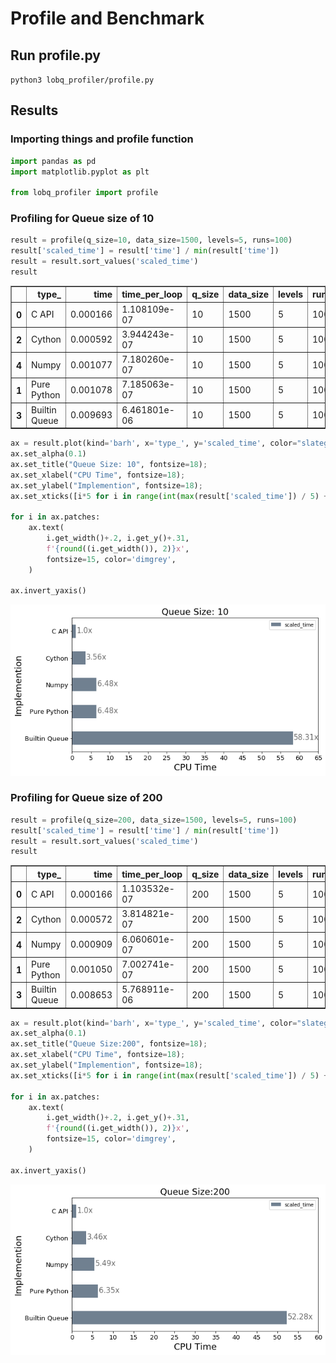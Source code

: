 
# Profile and Benchmark

## Run profile.py
`python3 lobq_profiler/profile.py`

## Results

### Importing things and profile function


```python
import pandas as pd
import matplotlib.pyplot as plt

from lobq_profiler import profile
```

### Profiling for Queue size of 10


```python
result = profile(q_size=10, data_size=1500, levels=5, runs=100)
result['scaled_time'] = result['time'] / min(result['time'])
result = result.sort_values('scaled_time')
result
```




<div>
<table border="1" class="dataframe">
  <thead>
    <tr style="text-align: right;">
      <th></th>
      <th>type_</th>
      <th>time</th>
      <th>time_per_loop</th>
      <th>q_size</th>
      <th>data_size</th>
      <th>levels</th>
      <th>runs</th>
      <th>scaled_time</th>
    </tr>
  </thead>
  <tbody>
    <tr>
      <th>0</th>
      <td>C API</td>
      <td>0.000166</td>
      <td>1.108109e-07</td>
      <td>10</td>
      <td>1500</td>
      <td>5</td>
      <td>100</td>
      <td>1.000000</td>
    </tr>
    <tr>
      <th>2</th>
      <td>Cython</td>
      <td>0.000592</td>
      <td>3.944243e-07</td>
      <td>10</td>
      <td>1500</td>
      <td>5</td>
      <td>100</td>
      <td>3.559437</td>
    </tr>
    <tr>
      <th>4</th>
      <td>Numpy</td>
      <td>0.001077</td>
      <td>7.180260e-07</td>
      <td>10</td>
      <td>1500</td>
      <td>5</td>
      <td>100</td>
      <td>6.479744</td>
    </tr>
    <tr>
      <th>1</th>
      <td>Pure Python</td>
      <td>0.001078</td>
      <td>7.185063e-07</td>
      <td>10</td>
      <td>1500</td>
      <td>5</td>
      <td>100</td>
      <td>6.484078</td>
    </tr>
    <tr>
      <th>3</th>
      <td>Builtin Queue</td>
      <td>0.009693</td>
      <td>6.461801e-06</td>
      <td>10</td>
      <td>1500</td>
      <td>5</td>
      <td>100</td>
      <td>58.313792</td>
    </tr>
  </tbody>
</table>
</div>




```python
ax = result.plot(kind='barh', x='type_', y='scaled_time', color="slategray", fontsize=13, figsize=(9,5))
ax.set_alpha(0.1)
ax.set_title("Queue Size: 10", fontsize=18);
ax.set_xlabel("CPU Time", fontsize=18);
ax.set_ylabel("Implemention", fontsize=18);
ax.set_xticks([i*5 for i in range(int(max(result['scaled_time']) / 5) + 3)])

for i in ax.patches:
    ax.text(
        i.get_width()+.2, i.get_y()+.31, 
        f'{round((i.get_width()), 2)}x', 
        fontsize=15, color='dimgrey',
    )
    
ax.invert_yaxis()

```


![png](notebook/output_5_0.png)


### Profiling for Queue size of 200


```python
result = profile(q_size=200, data_size=1500, levels=5, runs=100)
result['scaled_time'] = result['time'] / min(result['time'])
result = result.sort_values('scaled_time')
result
```




<div>
<table border="1" class="dataframe">
  <thead>
    <tr style="text-align: right;">
      <th></th>
      <th>type_</th>
      <th>time</th>
      <th>time_per_loop</th>
      <th>q_size</th>
      <th>data_size</th>
      <th>levels</th>
      <th>runs</th>
      <th>scaled_time</th>
    </tr>
  </thead>
  <tbody>
    <tr>
      <th>0</th>
      <td>C API</td>
      <td>0.000166</td>
      <td>1.103532e-07</td>
      <td>200</td>
      <td>1500</td>
      <td>5</td>
      <td>100</td>
      <td>1.000000</td>
    </tr>
    <tr>
      <th>2</th>
      <td>Cython</td>
      <td>0.000572</td>
      <td>3.814821e-07</td>
      <td>200</td>
      <td>1500</td>
      <td>5</td>
      <td>100</td>
      <td>3.456919</td>
    </tr>
    <tr>
      <th>4</th>
      <td>Numpy</td>
      <td>0.000909</td>
      <td>6.060601e-07</td>
      <td>200</td>
      <td>1500</td>
      <td>5</td>
      <td>100</td>
      <td>5.492003</td>
    </tr>
    <tr>
      <th>1</th>
      <td>Pure Python</td>
      <td>0.001050</td>
      <td>7.002741e-07</td>
      <td>200</td>
      <td>1500</td>
      <td>5</td>
      <td>100</td>
      <td>6.345752</td>
    </tr>
    <tr>
      <th>3</th>
      <td>Builtin Queue</td>
      <td>0.008653</td>
      <td>5.768911e-06</td>
      <td>200</td>
      <td>1500</td>
      <td>5</td>
      <td>100</td>
      <td>52.276786</td>
    </tr>
  </tbody>
</table>
</div>




```python
ax = result.plot(kind='barh', x='type_', y='scaled_time', color="slategray", fontsize=13, figsize=(9,5))
ax.set_alpha(0.1)
ax.set_title("Queue Size:200", fontsize=18);
ax.set_xlabel("CPU Time", fontsize=18);
ax.set_ylabel("Implemention", fontsize=18);
ax.set_xticks([i*5 for i in range(int(max(result['scaled_time']) / 5) + 3)])

for i in ax.patches:
    ax.text(
        i.get_width()+.2, i.get_y()+.31, 
        f'{round((i.get_width()), 2)}x', 
        fontsize=15, color='dimgrey',
    )
    
ax.invert_yaxis()

```


![png](notebook/output_8_0.png)



```python

```
